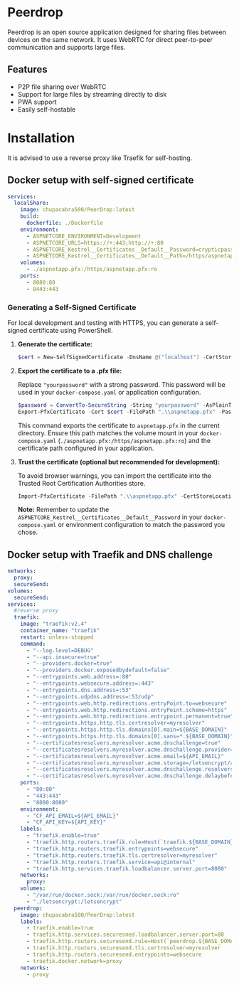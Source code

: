# Peerdrop

Peerdrop is an open source application designed for sharing files between devices on the same network. It uses WebRTC for direct peer-to-peer communication and supports large files.

## Features

*   P2P file sharing over WebRTC
*   Support for large files by streaming directly to disk
*   PWA support
*   Easily self-hostable

# Installation
It is advised to use a reverse proxy like Traefik for self-hosting.

## Docker setup with self-signed certificate

```yaml
services:
  localShare:
    image: chupacabra500/PeerDrop:latest
    build:
      dockerfile: ./Dockerfile
    environment:
      - ASPNETCORE_ENVIRONMENT=Development
      - ASPNETCORE_URLS=https://+:443;http://+:80
      - ASPNETCORE_Kestrel__Certificates__Default__Password=crypticpassword
      - ASPNETCORE_Kestrel__Certificates__Default__Path=/https/aspnetapp.pfx
    volumes:
      - ./aspnetapp.pfx:/https/aspnetapp.pfx:ro
    ports:
      - 8080:80
      - 8443:443
```

### Generating a Self-Signed Certificate

For local development and testing with HTTPS, you can generate a self-signed certificate using PowerShell.

1.  **Generate the certificate:**

    ```powershell
    $cert = New-SelfSignedCertificate -DnsName @("localhost") -CertStoreLocation "cert:\\LocalMachine\\My"
    ```

2.  **Export the certificate to a .pfx file:**

    Replace `"yourpassword"` with a strong password. This password will be used in your `docker-compose.yaml` or application configuration.

    ```powershell
    $password = ConvertTo-SecureString -String "yourpassword" -AsPlainText -Force
    Export-PfxCertificate -Cert $cert -FilePath ".\\aspnetapp.pfx" -Password $password
    ```

    This command exports the certificate to `aspnetapp.pfx` in the current directory. Ensure this path matches the volume mount in your `docker-compose.yaml` (`./aspnetapp.pfx:/https/aspnetapp.pfx:ro`) and the certificate path configured in your application.

3.  **Trust the certificate (optional but recommended for development):**

    To avoid browser warnings, you can import the certificate into the Trusted Root Certification Authorities store.

    ```powershell
    Import-PfxCertificate -FilePath ".\\aspnetapp.pfx" -CertStoreLocation 'Cert:\\LocalMachine\\Root' -Password $password
    ```

    **Note:** Remember to update the `ASPNETCORE_Kestrel__Certificates__Default__Password` in your `docker-compose.yaml` or environment configuration to match the password you chose.

## Docker setup with Traefik and DNS challenge
```yaml
networks:
  proxy:
  secureSend:
volumes:
  secureSend:
services:
  #reverse proxy
  traefik:
    image: "traefik:v2.4"
    container_name: "traefik"
    restart: unless-stopped
    command:
      - "--log.level=DEBUG"
      - "--api.insecure=true"
      - "--providers.docker=true"
      - "--providers.docker.exposedbydefault=false"
      - "--entrypoints.web.address=:80"
      - "--entrypoints.websecure.address=:443"
      - "--entrypoints.dns.address=:53"
      - "--entrypoints.udpdns.address=:53/udp"
      - "--entrypoints.web.http.redirections.entryPoint.to=websecure"
      - "--entrypoints.web.http.redirections.entryPoint.scheme=https"
      - "--entrypoints.web.http.redirections.entrypoint.permanent=true"
      - "--entrypoints.https.http.tls.certresolver=myresolver"
      - "--entrypoints.https.http.tls.domains[0].main=${BASE_DOMAIN}"
      - "--entrypoints.https.http.tls.domains[0].sans=*.${BASE_DOMAIN}"
      - "--certificatesresolvers.myresolver.acme.dnschallenge=true"
      - "--certificatesresolvers.myresolver.acme.dnschallenge.provider=cloudflare"
      - "--certificatesresolvers.myresolver.acme.email=${API_EMAIL}"
      - "--certificatesresolvers.myresolver.acme.storage=/letsencrypt/acme.json"
      - "--certificatesresolvers.myresolver.acme.dnschallenge.resolvers=1.1.1.1:53,8.8.8.8:53"
      - "--certificatesresolvers.myresolver.acme.dnschallenge.delaybeforecheck=90"
    ports:
      - "80:80"
      - "443:443"
      - "8080:8080"
    environment:
      - "CF_API_EMAIL=${API_EMAIL}"
      - "CF_API_KEY=${API_KEY}"
    labels:
      - "traefik.enable=true"
      - "traefik.http.routers.traefik.rule=Host(`traefik.${BASE_DOMAIN}`)"
      - "traefik.http.routers.traefik.entrypoints=websecure"
      - "traefik.http.routers.traefik.tls.certresolver=myresolver"
      - "traefik.http.routers.traefik.service=api@internal"
      - "traefik.http.services.traefik.loadbalancer.server.port=8080"
    networks:
      proxy:
    volumes:
      - "/var/run/docker.sock:/var/run/docker.sock:ro"
      - "./letsencrypt:/letsencrypt"
  peerdrop:
    image: chupacabra500/PeerDrop:latest
    labels:
      - traefik.enable=true
      - traefik.http.services.securesned.loadbalancer.server.port=80
      - traefik.http.routers.securesend.rule=Host(`peerdrop.${BASE_DOMAIN}`)
      - traefik.http.routers.securesend.tls.certresolver=myresolver
      - traefik.http.routers.securesend.entrypoints=websecure
      - traefik.docker.network=proxy
    networks:
      - proxy                    
```
